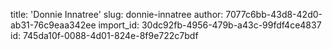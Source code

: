 title: 'Donnie Innatree'
slug: donnie-innatree
author: 7077c6bb-43d8-42d0-ab31-76c9eaa342ee
import_id: 30dc92fb-4956-479b-a43c-99fdf4ce4837
id: 745da10f-0088-4d01-824e-8f9e722c7bdf
